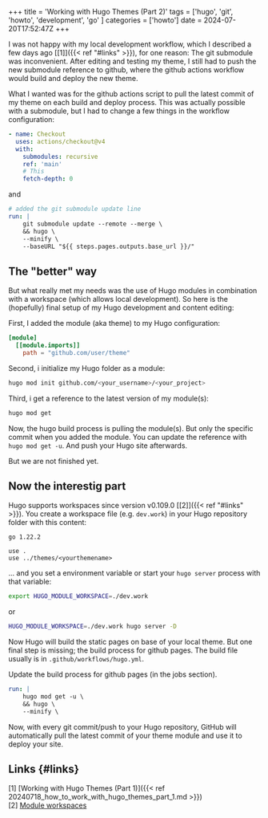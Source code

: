 +++
title = 'Working with Hugo Themes (Part 2)'
tags = ['hugo', 'git', 'howto', 'development', 'go' ]
categories = ['howto']
date = 2024-07-20T17:52:47Z
+++

I was not happy with my local development workflow, which I described a few days ago [[1]]({{< ref "#links" >}}), for one reason: The git submodule was inconvenient. After editing and testing my theme, I still had to push the new submodule reference to github, where the github actions workflow would build and deploy the new theme.  

What I wanted was for the github actions script to pull the latest commit of my theme on each build and deploy process. This was actually possible with a submodule, but I had to change a few things in the workflow configuration:

```yaml
- name: Checkout
  uses: actions/checkout@v4
  with:
    submodules: recursive
    ref: 'main'
    # This
    fetch-depth: 0
```  

and  

```yaml
# added the git submodule update line
run: |
    git submodule update --remote --merge \
    && hugo \
    --minify \
    --baseURL "${{ steps.pages.outputs.base_url }}/"
```  

## The "better" way

But what really met my needs was the use of Hugo modules in combination with a workspace (which allows local development). So here is the (hopefully) final setup of my Hugo development and content editing:

First, I added the module (aka theme) to my Hugo configuration:

```toml
[module]
  [[module.imports]]
    path = "github.com/user/theme"
```

Second, i initialize my Hugo folder as a module:

```sh
hugo mod init github.com/<your_username>/<your_project>
```

Third, i get a reference to the latest version of my module(s):

```sh
hugo mod get
```

Now, the hugo build process is pulling the module(s). But only the specific commit when you added the module. You can update the reference with `hugo mod get -u`. And push your Hugo site afterwards.

But we are not finished yet.

## Now the interestig part

Hugo supports workspaces since version v0.109.0 [[2]]({{< ref "#links" >}}). You create a workspace file (e.g. `dev.work`) in your Hugo repository folder with this content:

```file
go 1.22.2

use .
use ../themes/<yourthemename>
```

... and you set a environment variable or start your `hugo server` process with that variable:

```sh
export HUGO_MODULE_WORKSPACE=./dev.work
```

or

```sh
HUGO_MODULE_WORKSPACE=./dev.work hugo server -D
```

Now Hugo will build the static pages on base of your local theme. But one final step is missing; the build process for github pages. The build file usually is in `.github/workflows/hugo.yml`.

Update the build process for github pages (in the jobs section).

```yaml
run: |
    hugo mod get -u \
    && hugo \
    --minify \
```

Now, with every git commit/push to your Hugo repository, GitHub will automatically pull the latest commit of your theme module and use it to deploy your site.

## Links {#links}  

[1] [Working with Hugo Themes (Part 1)]({{< ref 20240718_how_to_work_with_hugo_themes_part_1.md >}})  
[2] [Module workspaces](https://gohugo.io/hugo-modules/use-modules/#module-workspaces)  
